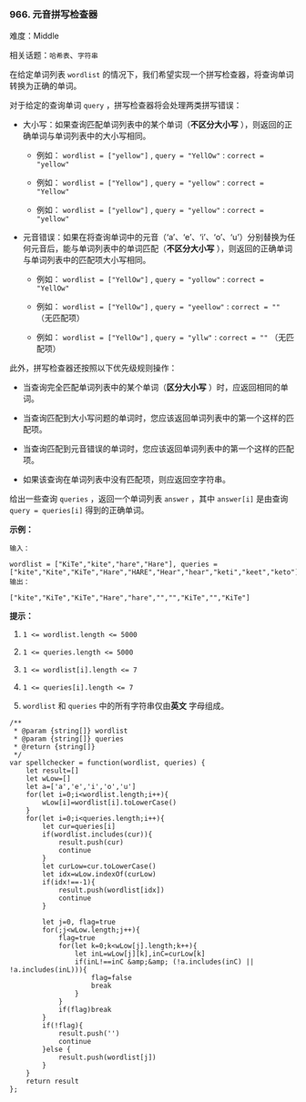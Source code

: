 ### 966. 元音拼写检查器

难度：Middle

相关话题：`哈希表`、`字符串`

在给定单词列表 `wordlist` 的情况下，我们希望实现一个拼写检查器，将查询单词转换为正确的单词。



对于给定的查询单词 `query` ，拼写检查器将会处理两类拼写错误：




* 大小写：如果查询匹配单词列表中的某个单词（**不区分大小写** ），则返回的正确单词与单词列表中的大小写相同。


	* 例如： `wordlist = ["yellow"]` ,  `query = "YellOw"` :  `correct = "yellow"`

	* 例如： `wordlist = ["Yellow"]` ,  `query = "yellow"` :  `correct = "Yellow"`

	* 例如： `wordlist = ["yellow"]` ,  `query = "yellow"` :  `correct = "yellow"`

* 元音错误：如果在将查询单词中的元音（&lsquo;a&rsquo;、&lsquo;e&rsquo;、&lsquo;i&rsquo;、&lsquo;o&rsquo;、&lsquo;u&rsquo;）分别替换为任何元音后，能与单词列表中的单词匹配（**不区分大小写** ），则返回的正确单词与单词列表中的匹配项大小写相同。

	* 例如： `wordlist = ["YellOw"]` ,  `query = "yollow"` :  `correct = "YellOw"`

	* 例如： `wordlist = ["YellOw"]` ,  `query = "yeellow"` :  `correct = ""`  （无匹配项）

	* 例如： `wordlist = ["YellOw"]` ,  `query = "yllw"` :  `correct = ""`  （无匹配项）





此外，拼写检查器还按照以下优先级规则操作：




* 当查询完全匹配单词列表中的某个单词（**区分大小写** ）时，应返回相同的单词。

* 当查询匹配到大小写问题的单词时，您应该返回单词列表中的第一个这样的匹配项。

* 当查询匹配到元音错误的单词时，您应该返回单词列表中的第一个这样的匹配项。

* 如果该查询在单词列表中没有匹配项，则应返回空字符串。





给出一些查询  `queries` ，返回一个单词列表  `answer` ，其中  `answer[i]`  是由查询  `query = queries[i]`  得到的正确单词。







**示例：** 



```
输入：

wordlist = ["KiTe","kite","hare","Hare"], queries = ["kite","Kite","KiTe","Hare","HARE","Hear","hear","keti","keet","keto"]
输出：

["kite","KiTe","KiTe","Hare","hare","","","KiTe","","KiTe"]
```






**提示：** 




1.  `1 <= wordlist.length <= 5000` 

2.  `1 <= queries.length <= 5000` 

3.  `1 <= wordlist[i].length <= 7` 

4.  `1 <= queries[i].length <= 7` 

5.  `wordlist`  和 `queries` 中的所有字符串仅由**英文** 字母组成。




```
/**
 * @param {string[]} wordlist
 * @param {string[]} queries
 * @return {string[]}
 */
var spellchecker = function(wordlist, queries) {
    let result=[]
    let wLow=[]
    let a=['a','e','i','o','u']
    for(let i=0;i<wordlist.length;i++){
        wLow[i]=wordlist[i].toLowerCase()
    }
    for(let i=0;i<queries.length;i++){
        let cur=queries[i]
        if(wordlist.includes(cur)){
            result.push(cur)
            continue
        }
        let curLow=cur.toLowerCase()
        let idx=wLow.indexOf(curLow)
        if(idx!==-1){
            result.push(wordlist[idx])
            continue
        }

        let j=0, flag=true
        for(;j<wLow.length;j++){
            flag=true
            for(let k=0;k<wLow[j].length;k++){
                let inL=wLow[j][k],inC=curLow[k]
                if(inL!==inC &amp;&amp; (!a.includes(inC) || !a.includes(inL))){
                    flag=false
                    break
                }
            }
            if(flag)break
        }
        if(!flag){
            result.push('')
            continue
        }else {
            result.push(wordlist[j])
        }
    }
    return result
};
```

